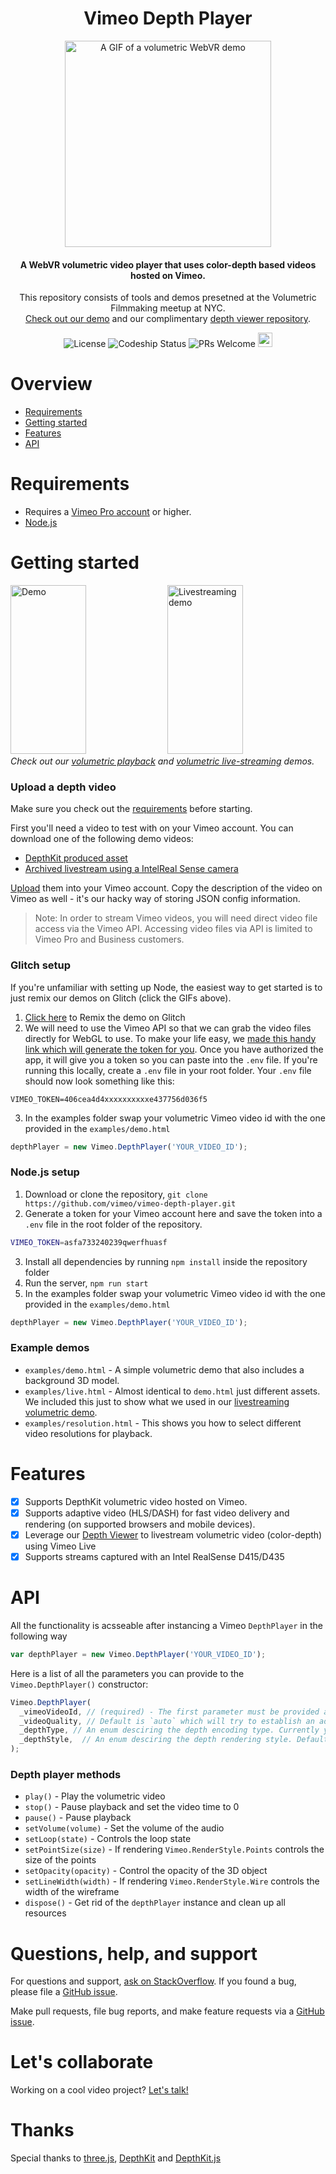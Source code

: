 <h1 align="center">Vimeo Depth Player</h1>
<p align="center">
<img src="https://i.imgur.com/xuXsLJC.gif" alt="A GIF of a volumetric WebVR demo" height="330" />
</p>

<h4 align="center">A WebVR volumetric video player that uses color-depth based videos hosted on Vimeo.</h4>
<p align="center">This repository consists of tools and demos presetned at the Volumetric Filmmaking meetup at NYC.<br> <a href="https://vimeo-depth-player-playback.glitch.me/">Check out our demo</a> and our complimentary <a href="https://github.com/vimeo/vimeo-depth-viewer">depth viewer repository</a>.</p>

<p align="center">
  <img src="https://img.shields.io/badge/License-MIT-yellow.svg" alt="License">
  <img src="https://app.codeship.com/projects/9ce7c020-7326-0136-9217-52081b953558/status?branch=master" alt="Codeship Status" />
  <img src="https://img.shields.io/badge/PRs-welcome-brightgreen.svg?style=flat-square" alt="PRs Welcome">
  <a href="https://glitch.com/edit/#!/remix/vimeo-depth-player-playback">
    <img src="https://cdn.glitch.com/2bdfb3f8-05ef-4035-a06e-2043962a3a13%2Fremix%402x.png?1513093958726" alt="remix button" aria-label="remix" height="23" alt="Glitch">
  </a>
</p>


# Overview
- [Requirements](#requirements)
- [Getting started](#getting-started)
- [Features](#features)
- [API](#api)

# Requirements
* Requires a [Vimeo Pro account](https://vimeo.com) or higher. 
* [Node.js](https://nodejs.org)


# Getting started
<a href="https://vimeo-depth-player-playback.glitch.me/"><img alt="Demo" target="_blank" src="https://i.imgur.com/KB9D16o.gif" height="270" width="49%"></a>
<a href="https://vimeo-volumetric-video-livestreaming.glitch.me"><img alt="Livestreaming demo" target="_blank" src="https://i.imgur.com/IO21VAX.gif" height="270" width="49%"></a>
<i>Check out our <a href="https://vimeo-depth-player-playback.glitch.me/">volumetric playback</a> and <a href="https://vimeo-volumetric-video-livestreaming.glitch.me">volumetric live-streaming</a> demos.</i>

### Upload a depth video
Make sure you check out the [requirements](#requirements) before starting.

First you'll need a video to test with on your Vimeo account. You can download one of the following demo videos:
* [DepthKit produced asset](https://vimeo.com/279527916) 
* [Archived livestream using a IntelReal Sense camera](https://vimeo.com/280565863) 

[Upload](https://vimeo.com/upload) them into your Vimeo account. Copy the description of the video on Vimeo as well - it's our hacky way of storing JSON config information. 

> Note: In order to stream Vimeo videos, you will need direct video file access via the Vimeo API. Accessing video files via API is limited to Vimeo Pro and Business customers.

### Glitch setup
If you're unfamiliar with setting up Node, the easiest way to get started is to just remix our demos on Glitch (click the GIFs above).

1. [Click here](https://glitch.com/edit/#!/remix/vimeo-depth-player-playback) to Remix the demo on Glitch
2. We will need to use the Vimeo API so that we can grab the video files directly for WebGL to use. To make your life easy, we [made this handy link which will generate the token for you](https://vimeo-authy.herokuapp.com/auth/vimeo/webgl). Once you have authorized the app, it will give you a token so you can paste into the `.env` file. If you're running this locally, create a `.env` file in your root folder. Your `.env` file should now look something like this:
```
VIMEO_TOKEN=406cea4d4xxxxxxxxxxe437756d036f5
```
3. In the examples folder swap your volumetric Vimeo video id with the one provided in the `examples/demo.html`
```js
depthPlayer = new Vimeo.DepthPlayer('YOUR_VIDEO_ID');
```

### Node.js setup
1. Download or clone the repository, `git clone https://github.com/vimeo/vimeo-depth-player.git`
2. Generate a token for your Vimeo account here and save the token into a `.env` file in the root folder of the repository.
```sh
VIMEO_TOKEN=asfa733240239qwerfhuasf
```
3. Install all dependencies by running `npm install` inside the repository folder
4. Run the server, `npm run start`
5. In the examples folder swap your volumetric Vimeo video id with the one provided in the `examples/demo.html`
```js
depthPlayer = new Vimeo.DepthPlayer('YOUR_VIDEO_ID');
```

### Example demos
* `examples/demo.html` - A simple volumetric demo that also includes a background 3D model.
* `examples/live.html` - Almost identical to `demo.html` just different assets. We included this just to show what we used in our [livestreaming volumetric demo](https://vimeo.com/280815263#t=8395s).
* `examples/resolution.html` - This shows you how to select different video resolutions for playback.

# Features

- [x] Supports DepthKit volumetric video hosted on Vimeo.
- [x] Supports adaptive video (HLS/DASH) for fast video delivery and rendering (on supported browsers and mobile devices).
- [x] Leverage our [Depth Viewer](http://github.com/vimeo/depth-viewer) to livestream volumetric video (color-depth) using Vimeo Live
- [x] Supports streams captured with an Intel RealSense D415/D435

# API
All the functionality is acsseable after instancing a Vimeo `DepthPlayer` in the following way
```js
var depthPlayer = new Vimeo.DepthPlayer('YOUR_VIDEO_ID');
```
Here is a list of all the parameters you can provide to the `Vimeo.DepthPlayer()` constructor:
```js
Vimeo.DepthPlayer(
  _vimeoVideoId, // (required) - The first parameter must be provided and describes the Vimeo video ID
  _videoQuality, // Default is `auto` which will try to establish an adaptive stream, you can specifiy a fixed width by providing a number instead.
  _depthType, // An enum desciring the depth encoding type. Currently you can choose between `Vimeo.DepthType.DepthKit` or `Vimeo.DepthType.RealSense`.
  _depthStyle,  // An enum desciring the depth rendering style. Default is `Vimeo.RenderStyle.Points`. Optionally you can use `Vimeo.RenderStyle.Mesh` or `Vimeo.RenderStyle.Wire`.
);
```

### Depth player methods

- `play()` - Play the volumetric video
- `stop()` - Pause playback and set the video time to 0
- `pause()` - Pause playback
- `setVolume(volume)` - Set the volume of the audio
- `setLoop(state)` - Controls the loop state
- `setPointSize(size)` - If rendering `Vimeo.RenderStyle.Points` controls the size of the points
- `setOpacity(opacity)` - Control the opacity of the 3D object
- `setLineWidth(width)` - If rendering `Vimeo.RenderStyle.Wire` controls the width of the wireframe
- `dispose()` - Get rid of the `depthPlayer` instance and clean up all resources

# Questions, help, and support
For questions and support, [ask on StackOverflow](https://stackoverflow.com/questions/ask/?tags=vimeo). If you found a bug, please file a [GitHub issue](https://github.com/vimeo/vimeo-depth-player/issues).

Make pull requests, file bug reports, and make feature requests via a [GitHub issue](https://github.com/vimeo/vimeo-depth-player/issues).

# Let's collaborate
Working on a cool video project? [Let's talk!](mailto:labs@vimeo.com)

# Thanks
Special thanks to [three.js](https://github.com/mrdoob/three.js), [DepthKit](https://depthkit.tv) and [DepthKit.js](https://github.com/juniorxsound/DepthKit.js)

